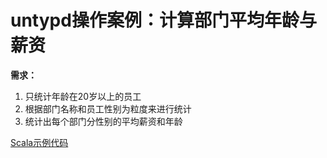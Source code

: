 # untypd操作案例：计算部门平均年龄与薪资

**需求：**

1. 只统计年龄在20岁以上的员工
2. 根据部门名称和员工性别为粒度来进行统计
3. 统计出每个部门分性别的平均薪资和年龄

[Scala示例代码](src/DepartmentAvgSalaryAndAgeStat.scala)